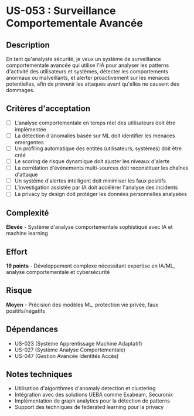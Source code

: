 # US-053 : Surveillance Comportementale Avancée

## Description
En tant qu'analyste sécurité, je veux un système de surveillance comportementale avancée qui utilise l'IA pour analyser les patterns d'activité des utilisateurs et systèmes, détecter les comportements anormaux ou malveillants, et alerter proactivement sur les menaces potentielles, afin de prévenir les attaques avant qu'elles ne causent des dommages.

## Critères d'acceptation
- [ ] L'analyse comportementale en temps réel des utilisateurs doit être implémentée
- [ ] La détection d'anomalies basée sur ML doit identifier les menaces emergentes
- [ ] Un profiling automatique des entités (utilisateurs, systèmes) doit être créé
- [ ] Le scoring de risque dynamique doit ajuster les niveaux d'alerte
- [ ] La corrélation d'événements multi-sources doit reconstituer les chaînes d'attaque
- [ ] Un système d'alertes intelligent doit minimiser les faux positifs
- [ ] L'investigation assistée par IA doit accélérer l'analyse des incidents
- [ ] La privacy by design doit protéger les données personnelles analysées

## Complexité
**Élevée** - Système d'analyse comportementale sophistiqué avec IA et machine learning

## Effort
**19 points** - Développement complexe nécessitant expertise en IA/ML, analyse comportementale et cybersécurité

## Risque
**Moyen** - Précision des modèles ML, protection vie privée, faux positifs/négatifs

## Dépendances
- US-023 (Système Apprentissage Machine Adaptatif)
- US-027 (Système Analyse Comportementale)
- US-047 (Gestion Avancée Identités Accès)

## Notes techniques
- Utilisation d'algorithmes d'anomaly detection et clustering
- Intégration avec des solutions UEBA comme Exabeam, Securonix
- Implémentation de graph analytics pour la détection de patterns
- Support des techniques de federated learning pour la privacy